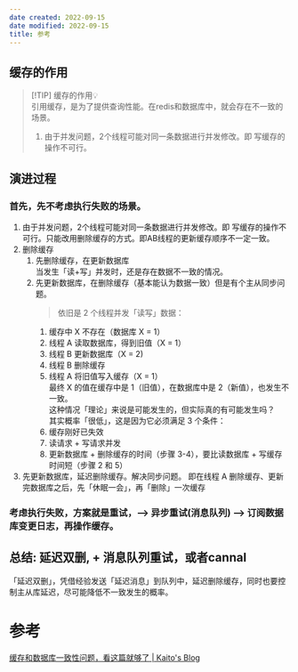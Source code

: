 ```yaml
---
date created: 2022-09-15
date modified: 2022-09-15
title: 参考
---
```


## 缓存的作用

> [!TIP] 缓存的作用💡  
>  引用缓存，是为了提供查询性能。在redis和数据库中，就会存在不一致的场景。
>  1. 由于并发问题，2个线程可能对同一条数据进行并发修改。即 写缓存的操作不可行。

## 演进过程

### 首先，先不考虑执行失败的场景。

1. 由于并发问题，2个线程可能对同一条数据进行并发修改。即 写缓存的操作不可行。只能改用删除缓存的方式。即AB线程的更新缓存顺序不一定一致。
2. 删除缓存
	1. 先删除缓存，在更新数据库  
	   当发生「读+写」并发时，还是存在数据不一致的情况。
	2. 先更新数据库，在删除缓存（基本能认为数据一致）但是有个主从同步问题。
	   > 依旧是 2 个线程并发「读写」数据：
		1. 缓存中 X 不存在（数据库 X = 1）
		2. 线程 A 读取数据库，得到旧值（X = 1）
		3. 线程 B 更新数据库（X = 2)
		4. 线程 B 删除缓存
		5. 线程 A 将旧值写入缓存（X = 1）  
		最终 X 的值在缓存中是 1（旧值），在数据库中是 2（新值），也发生不一致。  
		这种情况「理论」来说是可能发生的，但实际真的有可能发生吗？  
		其实概率「很低」，这是因为它必须满足 3 个条件：
		1. 缓存刚好已失效
		2. 读请求 + 写请求并发
		3. 更新数据库 + 删除缓存的时间（步骤 3-4），要比读数据库 + 写缓存时间短（步骤 2 和 5）
3. 先更新数据库，延迟删除缓存。解决同步问题。 即在线程 A 删除缓存、更新完数据库之后，先「休眠一会」，再「删除」一次缓存

### 考虑执行失败，方案就是重试，--> 异步重试(消息队列) --> 订阅数据库变更日志，再操作缓存。

## 总结: 延迟双删, + 消息队列重试，或者cannal

「延迟双删」，凭借经验发送「延迟消息」到队列中，延迟删除缓存，同时也要控制主从库延迟，尽可能降低不一致发生的概率。

# 参考

[缓存和数据库一致性问题，看这篇就够了 | Kaito's Blog](http://kaito-kidd.com/2021/09/08/how-to-keep-cache-and-consistency-of-db/)
